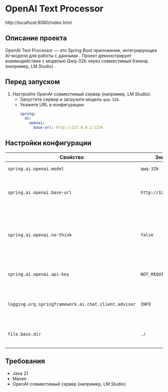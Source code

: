 # OpenAI Text Processor

http://localhost:8080/index.html

## Описание проекта
OpenAI Text Processor — это Spring Boot приложение, интегрирующее AI-модели для работы с данными . Проект демонстрирует взаимодействие с моделью Qwq-32b через совместимый бэкенд (например, LM Studio) .

## Перед запуском
1. Настройте OpenAI-совместимый сервер (например, LM Studio):
   - Запустите сервер и загрузите модель `qwq-32b`.
   - Укажите URL в конфигурации:
     ```yml
     spring:
       ai:
         openai:
           base-url: http://127.0.0.1:1234
     ```

## Настройки конфигурации
| Свойство                                             | Значение                | Описание                                                                                     |
|------------------------------------------------------|-------------------------|----------------------------------------------------------------------------------------------|
| `spring.ai.openai.model`                             | `qwq-32b`               | Используемая AI-модель                                                                       |
| `spring.ai.openai.base-url`                          | `http://127.0.0.1:1234` | Базовый URL для API-совместимой с OpenAI точки доступа.                                      |
| `spring.ai.openai.no-think`                          | `false`                 | Отключает процесс "мышления"; работает, только если модель это поддерживает. *(Опционально)* |
| `spring.ai.openai.api-key`                           | `NOT_REQUIRED`          | Указывает, что ключ API для аутентификации не требуется.                                     |
| `logging.org.springframework.ai.chat.client.advisor` | `INFO`                  | Уровень логирования для взаимодействия с AI-моделью.                                         | 
| `file.base.dir`                                      | `./`                    | Базовая директория для хранения файлов проекта                                               |

## Требования
- Java 21
- Maven
- OpenAI-совместимый сервер (например, LM Studio)
